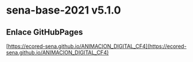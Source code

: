 # **sena-base-2021 v5.1.0**

## **Enlace GitHubPages**

[https://ecored-sena.github.io/ANIMACION_DIGITAL_CF4](https://ecored-sena.github.io/ANIMACION_DIGITAL_CF4)
